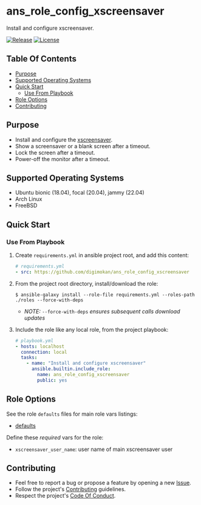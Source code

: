 # ans_role_config_xscreensaver

Install and configure xscreensaver.

[![Release](https://img.shields.io/github/release/digimokan/ans_role_config_xscreensaver.svg?label=release)](https://github.com/digimokan/ans_role_config_xscreensaver/releases/latest "Latest Release Notes")
[![License](https://img.shields.io/badge/license-MIT-blue.svg?label=license)](LICENSE.md "Project License")

## Table Of Contents

* [Purpose](#purpose)
* [Supported Operating Systems](#supported-operating-systems)
* [Quick Start](#quick-start)
    * [Use From Playbook](#use-from-playbook)
* [Role Options](#role-options)
* [Contributing](#contributing)

## Purpose

* Install and configure the [xscreensaver](https://www.jwz.org/xscreensaver/).
* Show a screensaver or a blank screen after a timeout.
* Lock the screen after a timeout.
* Power-off the monitor after a timeout.

## Supported Operating Systems

* Ubuntu bionic (18.04), focal (20.04), jammy (22.04)
* Arch Linux
* FreeBSD

## Quick Start

### Use From Playbook

1. Create `requirements.yml` in ansible project root, and add this content:

   ```yaml
   # requirements.yml
   - src: https://github.com/digimokan/ans_role_config_xscreensaver
   ```

2. From the project root directory, install/download the role:

   ```shell
   $ ansible-galaxy install --role-file requirements.yml --roles-path ./roles --force-with-deps
   ```

   * _NOTE:_ `--force-with-deps` _ensures subsequent calls download updates_

3. Include the role like any local role, from the project playbook:

   ```yaml
   # playbook.yml
   - hosts: localhost
     connection: local
     tasks:
       - name: "Install and configure xscreensaver"
         ansible.builtin.include_role:
           name: ans_role_config_xscreensaver
           public: yes
   ```

## Role Options

See the role `defaults` files for main role vars listings:

  * [defaults](../defaults/main/)

Define these _required_ vars for the role:

  * `xscreensaver_user_name`: user name of main xscreensaver user

## Contributing

* Feel free to report a bug or propose a feature by opening a new
  [Issue](https://github.com/digimokan/ans_role_config_xscreensaver/issues).
* Follow the project's [Contributing](CONTRIBUTING.md) guidelines.
* Respect the project's [Code Of Conduct](CODE_OF_CONDUCT.md).

